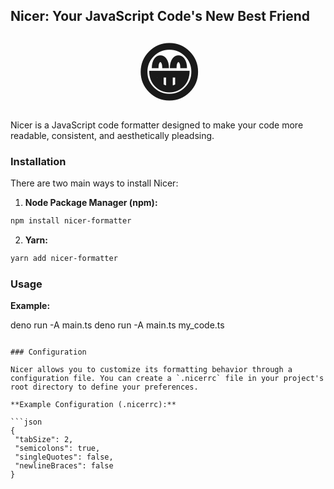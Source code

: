 ## Nicer: Your JavaScript Code's New Best Friend

<h1 style="font-size: 100px; text-align: center; margin: 10px;"> 😁</h1>

Nicer is a JavaScript code formatter designed to make your code more readable, consistent, and aesthetically pleadsing.

### Installation

There are two main ways to install Nicer:

1. **Node Package Manager (npm):**

```bash
npm install nicer-formatter
```

2. **Yarn:**

```bash
yarn add nicer-formatter
```

### Usage
**Example:**

deno run -A main.ts
deno run -A main.ts my_code.ts
```

### Configuration

Nicer allows you to customize its formatting behavior through a configuration file. You can create a `.nicerrc` file in your project's root directory to define your preferences.

**Example Configuration (.nicerrc):**

```json
{
 "tabSize": 2,
 "semicolons": true,
 "singleQuotes": false,
 "newlineBraces": false
}
```